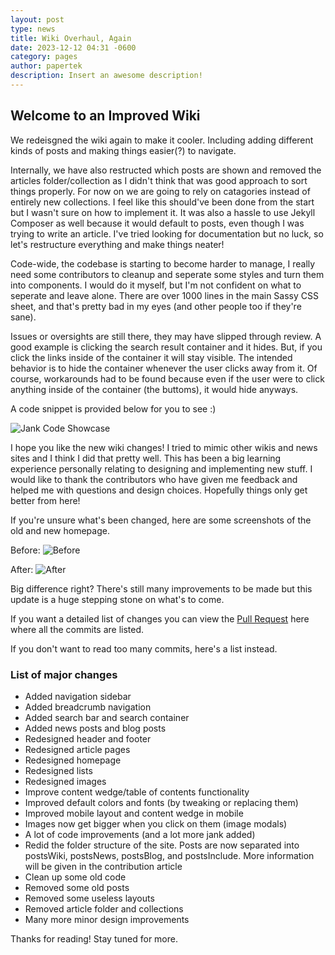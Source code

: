 ```yaml
---
layout: post
type: news
title: Wiki Overhaul, Again
date: 2023-12-12 04:31 -0600
category: pages
author: papertek
description: Insert an awesome description!
---
```


## Welcome to an Improved Wiki

We redeisgned the wiki again to make it cooler. Including adding different kinds of posts and making things easier(?) to navigate.

Internally, we have also restructed which posts are shown and removed the articles folder/collection as I didn't think that was good approach to sort things properly. For now on we are going to rely on catagories instead of entirely new collections. I feel like this should've been done from the start but I wasn't sure on how to implement it. It was also a hassle to use Jekyll Composer as well because it would default to posts, even though I was trying to write an article. I've tried looking for documentation but no luck, so let's restructure everything and make things neater!

Code-wide, the codebase is starting to become harder to manage, I really need some contributors to cleanup and seperate some styles and turn them into components. I would do it myself, but I'm not confident on what to seperate and leave alone. There are over 1000 lines in the main Sassy CSS sheet, and that's pretty bad in my eyes (and other people too if they're sane).

Issues or oversights are still there, they may have slipped through review. A good example is clicking the search result container and it hides. But, if you click the links inside of the container it will stay visible. The intended behavior is to hide the container whenever the user clicks away from it. Of course, workarounds had to be found because even if the user were to click anything inside of the container (the buttoms), it would hide anyways.

A code snippet is provided below for you to see :)

![Jank Code Showcase](/assets/images/news/wikiOverhaul/jank.png)

I hope you like the new wiki changes! I tried to mimic other wikis and news sites and I think I did that pretty well. This has been a big learning experience personally relating to designing and implementing new stuff. I would like to thank the contributors who have given me feedback and helped me with questions and design choices. Hopefully things only get better from here!

If you're unsure what's been changed, here are some screenshots of the old and new homepage.

Before:
![Before](/assets/images/news/wikiOverhaul/oldWiki.png)

After:
![After](/assets/images/news/wikiOverhaul/newWiki.png)

Big difference right? There's still many improvements to be made but this update is a huge stepping stone on what's to come.

If you want a detailed list of changes you can view the [Pull Request](https://github.com/papertek/papertek.github.io/pull/55) here where all the commits are listed.

If you don't want to read too many commits, here's a list instead.

### List of major changes

- Added navigation sidebar
- Added breadcrumb navigation
- Added search bar and search container
- Added news posts and blog posts
- Redesigned header and footer
- Redesigned article pages
- Redesigned homepage
- Redesigned lists
- Redesigned images
- Improve content wedge/table of contents functionality
- Improved default colors and fonts (by tweaking or replacing them)
- Improved mobile layout and content wedge in mobile
- Images now get bigger when you click on them (image modals)
- A lot of code improvements (and a lot more jank added)
- Redid the folder structure of the site. Posts are now separated into postsWiki, postsNews, postsBlog, and postsInclude. More information will be given in the contribution article
- Clean up some old code
- Removed some old posts
- Removed some useless layouts
- Removed article folder and collections
- Many more minor design improvements

Thanks for reading! Stay tuned for more.

